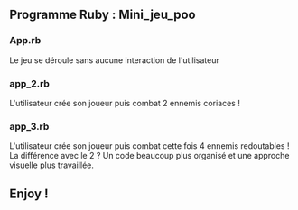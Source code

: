 ## Programme Ruby : Mini_jeu_poo

### App.rb
Le jeu se déroule sans aucune interaction de l'utilisateur

### app_2.rb
L'utilisateur crée son joueur puis combat 2 ennemis coriaces !

### app_3.rb
L'utilisateur crée son joueur puis combat cette fois 4 ennemis redoutables !
La différence avec le 2 ? Un code beaucoup plus organisé et une approche visuelle plus travaillée.

## Enjoy !
